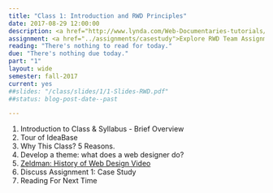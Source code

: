 ```yaml
---
title: "Class 1: Introduction and RWD Principles"
date: 2017-08-29 12:00:00
description: <a href="http://www.lynda.com/Web-Documentaries-tutorials/Jeffrey-Zeldman-20-years-Web-Design-Community/167374/188504-4.html">Brief history of web design video</a>, web standards and why responsive design is important, Mac boot camp, <a href="https://kent.qualtrics.com/jfe/form/SV_5mDc8VFpLTnsrSB">Introductory Class Survey</a>.
assignment: <a href="../assignments/casestudy">Explore RWD Team Assignment (throughout semester)</a>
reading: "There's nothing to read for today."
due: "There's nothing due today."
part: "1"
layout: wide
semester: fall-2017
current: yes
##slides: "/class/slides/1/1-Slides-RWD.pdf"
##status: blog-post-date--past

---
```


1.  Introduction to Class & Syllabus - Brief Overview
2.  Tour of IdeaBase
2.  Why This Class?  5 Reasons.
3.  Develop a theme: what does a web designer do?
4.  [Zeldman: History of Web Design Video](http://www.lynda.com/Web-Documentaries-tutorials/Jeffrey-Zeldman-20-years-Web-Design-Community/167374/188504-4.html)
5.  Discuss Assignment 1: Case Study
6.  Reading For Next Time
